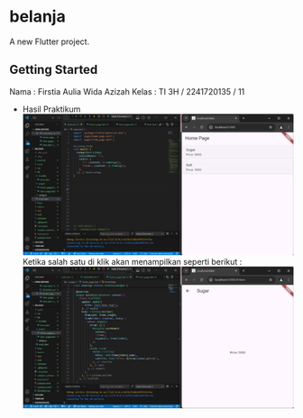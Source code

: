 # belanja

A new Flutter project.

## Getting Started

Nama  : Firstia Aulia Wida Azizah
Kelas : TI 3H / 2241720135 / 11

- Hasil Praktikum 
![Screenshot](images\prak1.jpg)
Ketika salah satu di klik akan menampilkan seperti berikut :
![Screenshot](images\prak2.jpg)
